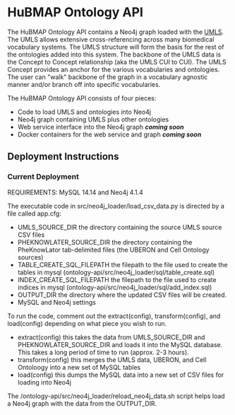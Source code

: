 # HuBMAP Ontology API

The HuBMAP Ontology API contains a Neo4j graph loaded with the [UMLS](https://www.nlm.nih.gov/research/umls/index.html).  The UMLS allows extensive cross-referencing across many biomedical vocabulary systems.  The UMLS structure will form the basis for the rest of the ontologies added into this system.  The backbone of the UMLS data is the Concept to Concept relationship (aka the UMLS CUI to CUI).  The UMLS Concept provides an anchor for the various vocabularies and ontologies.  The user can "walk" backbone of the graph in a vocabulary agnostic manner and/or branch off into specific vocabularies.

The HuBMAP Ontology API consists of four pieces:
* Code to load UMLS and ontologies into Neo4j
* Neo4j graph containing UMLS plus other ontologies
* Web service interface into the Neo4j graph ***coming soon***
* Docker containers for the web service and graph ***coming soon***


## Deployment Instructions

### Current Deployment
REQUIREMENTS: MySQL 14.14 and Neo4j 4.1.4 

The executable code in src/neo4j_loader/load_csv_data.py is directed by a file called app.cfg:

* UMLS_SOURCE_DIR the directory containing the source UMLS source CSV files
* PHEKNOWLATER_SOURCE_DIR the directory containing the PheKnowLator tab-delimited files (the UBERON and Cell Ontology sources)
* TABLE_CREATE_SQL_FILEPATH the filepath to the file used to create the tables in mysql (ontology-api/src/neo4j_loader/sql/table_create.sql)
* INDEX_CREATE_SQL_FILEPATH the filepath to the file used to create indices in mysql (ontology-api/src/neo4j_loader/sql/add_index.sql)
* OUTPUT_DIR the directory where the updated CSV files will be created.
* MySQL and Neo4j settings

To run the code, comment out the extract(config), transform(config), and load(config) depending on what piece you wish to run.
* extract(config) this takes the data from UMLS_SOURCE_DIR and PHEKNOWLATER_SOURCE_DIR and loads it into the MySQL database.  This takes a long period of time to run (approx. 2-3 hours).
* transform(config) this merges the UMLS data, UBERON, and Cell Ontoloogy into a new set of MySQL tables
* load(config) this dumps the MySQL data into a new set of CSV files for loading into Neo4j

The /ontology-api/src/neo4j_loader/reload_neo4j_data.sh script helps load a Neo4j graph with the data from the OUTPUT_DIR.
